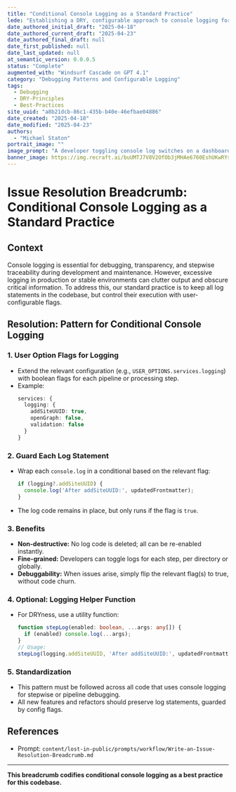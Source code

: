 ```yaml
---
title: "Conditional Console Logging as a Standard Practice"
lede: "Establishing a DRY, configurable approach to console logging for transparent debugging and maintainability."
date_authored_initial_draft: "2025-04-18"
date_authored_current_draft: "2025-04-23"
date_authored_final_draft: null
date_first_published: null
date_last_updated: null
at_semantic_version: 0.0.0.5
status: "Complete"
augmented_with: "Windsurf Cascade on GPT 4.1"
category: "Debugging Patterns and Configurable Logging"
tags:
  - Debugging
  - DRY-Principles
  - Best-Practices
site_uuid: "a8b21dcb-86c1-435b-b40e-46efbae04886"
date_created: "2025-04-18"
date_modified: "2025-04-23"
authors:
  - "Michael Staton"
portrait_image: ""
image_prompt: "A developer toggling console log switches on a dashboard, with code streams lighting up or dimming in response, symbolizing fine-grained control over debugging output."
banner_image: https://img.recraft.ai/buUMTJ7V8V2OfOb3jMHAe6760EshUKwRYs18C3i3Kas/rs:fit:2048:1024:0/raw:1/plain/abs://external/images/5cc05420-514c-41aa-9d8c-e7649b9d5abc
---
```


# Issue Resolution Breadcrumb: Conditional Console Logging as a Standard Practice

## Context

Console logging is essential for debugging, transparency, and stepwise traceability during development and maintenance. However, excessive logging in production or stable environments can clutter output and obscure critical information. To address this, our standard practice is to keep all log statements in the codebase, but control their execution with user-configurable flags.

## Resolution: Pattern for Conditional Console Logging

### 1. **User Option Flags for Logging**
- Extend the relevant configuration (e.g., `USER_OPTIONS.services.logging`) with boolean flags for each pipeline or processing step.
- Example:
  ```typescript
  services: {
    logging: {
      addSiteUUID: true,
      openGraph: false,
      validation: false
    }
  }
  ```

### 2. **Guard Each Log Statement**
- Wrap each `console.log` in a conditional based on the relevant flag:
  ```typescript
  if (logging?.addSiteUUID) {
    console.log('After addSiteUUID:', updatedFrontmatter);
  }
  ```
- The log code remains in place, but only runs if the flag is `true`.

### 3. **Benefits**
- **Non-destructive:** No log code is deleted; all can be re-enabled instantly.
- **Fine-grained:** Developers can toggle logs for each step, per directory or globally.
- **Debuggability:** When issues arise, simply flip the relevant flag(s) to true, without code churn.

### 4. **Optional: Logging Helper Function**
- For DRYness, use a utility function:
  ```typescript
  function stepLog(enabled: boolean, ...args: any[]) {
    if (enabled) console.log(...args);
  }
  // Usage:
  stepLog(logging.addSiteUUID, 'After addSiteUUID:', updatedFrontmatter);
  ```

### 5. **Standardization**
- This pattern must be followed across all code that uses console logging for stepwise or pipeline debugging.
- All new features and refactors should preserve log statements, guarded by config flags.

## References
- Prompt: `content/lost-in-public/prompts/workflow/Write-an-Issue-Resolution-Breadcrumb.md`

---

**This breadcrumb codifies conditional console logging as a best practice for this codebase.**